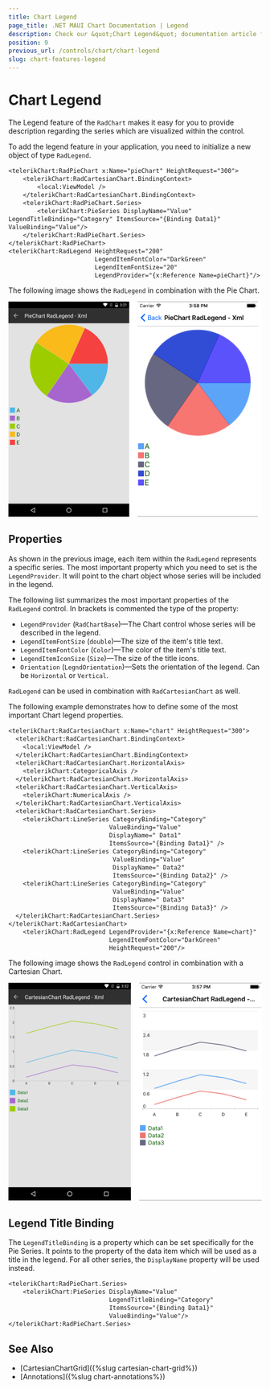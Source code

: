 ```yaml
---
title: Chart Legend
page_title: .NET MAUI Chart Documentation | Legend
description: Check our &quot;Chart Legend&quot; documentation article for Telerik Chart for .NET MAUI.
position: 9
previous_url: /controls/chart/chart-legend
slug: chart-features-legend
---
```


# Chart Legend

The Legend feature of the `RadChart` makes it easy for you to provide description regarding the series which are visualized within the control.

To add the legend feature in your application, you need to initialize a new object of type `RadLegend`.

```XAML
<telerikChart:RadPieChart x:Name="pieChart" HeightRequest="300">
    <telerikChart:RadCartesianChart.BindingContext>
        <local:ViewModel />
    </telerikChart:RadCartesianChart.BindingContext>
    <telerikChart:RadPieChart.Series>
        <telerikChart:PieSeries DisplayName="Value" LegendTitleBinding="Category" ItemsSource="{Binding Data1}" ValueBinding="Value"/>
    </telerikChart:RadPieChart.Series>
</telerikChart:RadPieChart>
<telerikChart:RadLegend HeightRequest="200"
                        LegendItemFontColor="DarkGreen"
                        LegendItemFontSize="20"
                        LegendProvider="{x:Reference Name=pieChart}"/>
```


The following image shows the `RadLegend` in combination with the Pie Chart.

![Pie Chart legend](images/piechart-legend.png)

## Properties

As shown in the previous image, each item within the `RadLegend` represents a specific series. The most important property which you need to set is the `LegendProvider`. It will point to the chart object whose series will be included in the legend.

The following list summarizes the most important properties of the `RadLegend` control. In brackets is commented the type of the property:

* `LegendProvider` (`RadChartBase`)&mdash;The Chart control whose series will be described in the legend.
* `LegendItemFontSize` (`double`)&mdash;The size of the item's title text.
* `LegendItemFontColor` (`Color`)&mdash;The color of the item's title text.
* `LegendItemIconSize` (`Size`)&mdash;The size of the title icons.
* `Orientation` (`LegndOrientation`)&mdash;Sets the orientation of the legend. Can be `Horizontal` or `Vertical`.

`RadLegend` can be used in combination with `RadCartesianChart` as well.

The following example demonstrates how to define some of the most important Chart legend properties.

```XAML
<telerikChart:RadCartesianChart x:Name="chart" HeightRequest="300">
  <telerikChart:RadCartesianChart.BindingContext>
    <local:ViewModel />
  </telerikChart:RadCartesianChart.BindingContext>
  <telerikChart:RadCartesianChart.HorizontalAxis>
    <telerikChart:CategoricalAxis />
  </telerikChart:RadCartesianChart.HorizontalAxis>
  <telerikChart:RadCartesianChart.VerticalAxis>
    <telerikChart:NumericalAxis />
  </telerikChart:RadCartesianChart.VerticalAxis>
  <telerikChart:RadCartesianChart.Series>
    <telerikChart:LineSeries CategoryBinding="Category"
                            ValueBinding="Value"
                            DisplayName=" Data1"
                            ItemsSource="{Binding Data1}" />
    <telerikChart:LineSeries CategoryBinding="Category"
                             ValueBinding="Value"
                             DisplayName=" Data2"
                             ItemsSource="{Binding Data2}" />
    <telerikChart:LineSeries CategoryBinding="Category"
                             ValueBinding="Value"
                             DisplayName=" Data3"
                             ItemsSource="{Binding Data3}" />
  </telerikChart:RadCartesianChart.Series>
</telerikChart:RadCartesianChart>
    <telerikChart:RadLegend LegendProvider="{x:Reference Name=chart}"
                            LegendItemFontColor="DarkGreen"
                            HeightRequest="200"/>
```


The following image shows the `RadLegend` control in combination with a Cartesian Chart.

![Cartesian Chart legend](images/cartesianchart-legend.png)

## Legend Title Binding

The `LegendTitleBinding` is a property which can be set specifically for the Pie Series. It points to the property of the data item which will be used as a title in the legend. For all other series, the `DisplayName` property will be used instead.

```XAML
<telerikChart:RadPieChart.Series>
    <telerikChart:PieSeries DisplayName="Value"
							LegendTitleBinding="Category"
							ItemsSource="{Binding Data1}"
							ValueBinding="Value"/>
</telerikChart:RadPieChart.Series>
```

## See Also

- [CartesianChartGrid]({%slug cartesian-chart-grid%})
- [Annotations]({%slug chart-annotations%})
